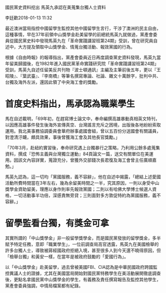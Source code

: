 國民黨史資料挖出 馬英九承認在美蒐集台獨人士資料

李廷歡2018-01-13 11:32

最近澳洲當局指控中國留學生監控其他中國留學生言行，干涉了澳洲的民主自由，這種事情，早在37年前領中山獎學金赴美留學的前總統馬英九就做過，黨產會委員從國民黨史料中發現馬英九在「革命實踐講習班第24期」受訓，曾在研究員自述中，大方提及領取中山獎學金、情蒐台獨活動、報效黨國的行為。

根據《自由時報》的報導指出，黨產會委員近日再度調查黨史資料發現，馬英九當年留美歸國後，在1982年進入國民黨革命實踐研究院「革命實踐講習班第24期」受訓，馬英九自述任留美反共刊物『波士頓通訊』主編及主筆前後五年，更以『王昭陵』、『葉武臺』、『李南橋』等筆名撰寫專論、社論、雜文十萬餘字，批判中共、台獨及海外左派，還因此領了中央海工會的獎勵。

# 首度史料指出，馬承認為職業學生

馬在自述載明，「69年初，在趕寫博士論文中，奉命編撰高雄暴動真相英文特刊，以因應高雄事件發生後海外宣傳真空、台灣謠言充斥之困境，出版後各地紛紛索取運用。我北美事務協調委員會華府辦事處國會組，曾以五百份分送國會有關議員，對澄清汙衊，頗具效果，事後曾獲海工會及其他長官獎勵。」

「70年3月，赴紐約實習後，奉命研究遇上台獨暴行之策略，乃利用公餘多處蒐集資料，撰成『恐怖主義與台灣獨立運動』84頁論文一篇，送交有關單位在美運用。因該文內容詳實，蒐證充分，曾獲外交部錢次長君復及海工會曾主任廣順嘉勉。」

馬英九認為，這一切均「黨國服務，義不容辭」，他在自述中揭露，「總結上述愛國活動所費時間當在3年左右，幾為余留美時間之一半，究其原因，一則以身受中山獎學金資助留美，理應以身作則率先報效黨國；二則以有哈佛大學博士候選人資格，一切活動事半功倍，深感責無旁貸；三則面對多方敦促特約為黨國服務，義不容辭。」

# 留學監看台獨，有獎金可拿

其實所謂的「中山獎學金」非一般留學獎學金，而是國民黨發放的留學獎金，多半賦予特定任務，意即「職業學生」，一位前調查局高官透露，馬英九在美國檢舉的許多台獨人士，導致被蔣經國政府拒絕入境，甚至很多人到今天還不曉得原因，但「檢舉台獨」和黃安一樣，在當年是被政府鼓勵的「愛國行為」。

以「中山獎學金」赴美留學，過去曾被美國FBI、CIA認為是中華民國政府跨國監控異議人士的證據，尤其在美國當局開始對國民黨特務學生在美活動展開徹底調查後，更點名拿國民黨中山獎學金的學生，有義務及責任撰寫報告及監控其他學生，黨產會委員強調，中情局檔案都有紀錄。
